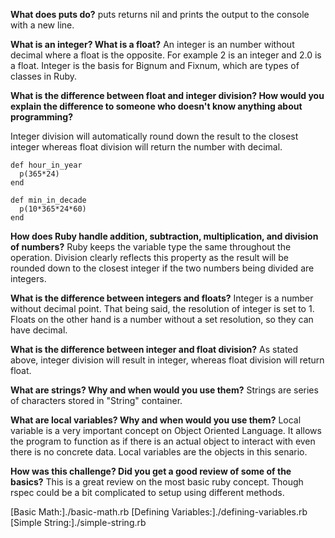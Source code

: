 **What does puts do?**
puts returns nil and prints the output to the console with a new line.

**What is an integer? What is a float?**
An integer is an number without decimal where a float is the opposite. For example 2 is an integer and 2.0 is a float. Integer is the basis for Bignum and Fixnum, which are types of classes in Ruby.

**What is the difference between float and integer division? How would you explain the difference to someone who doesn't know anything about programming?**

Integer division will automatically round down the result to the closest integer whereas float division will return the number with decimal.



```
def hour_in_year
  p(365*24)
end

def min_in_decade
  p(10*365*24*60)
end
```


**How does Ruby handle addition, subtraction, multiplication, and division of numbers?**
Ruby keeps the variable type the same throughout the operation. Division clearly reflects this property as the result will be rounded down to the closest integer if the two numbers being divided are integers.

**What is the difference between integers and floats?**
Integer is a number without decimal point. That being said, the resolution of integer is set to 1. Floats on the other hand is a number without a set resolution, so they can have decimal.

**What is the difference between integer and float division?**
As stated above, integer division will result in integer, whereas float division will return float.

**What are strings? Why and when would you use them?**
Strings are series of characters stored in "String" container.

**What are local variables? Why and when would you use them?**
Local variable is a very important concept on Object Oriented Language. It allows the program to function as if there is an actual object to interact with even there is no concrete data. Local variables are the objects in this senario.

**How was this challenge? Did you get a good review of some of the basics?**
This is a great review on the most basic ruby concept. Though rspec could be a bit complicated to setup using different methods.

[Basic Math:]./basic-math.rb
[Defining Variables:]./defining-variables.rb
[Simple String:]./simple-string.rb